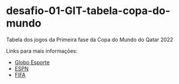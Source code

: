 # desafio-01-GIT-tabela-copa-do-mundo
Tabela dos jogos da Primeira fase da Copa do Mundo do Qatar 2022

Links para mais informações:

 - [Globo Esporte](https://ge.globo.com/)
 - [ESPN](https://www.espn.com.br/)
 - [FIFA](https://www.fifa.com/)
